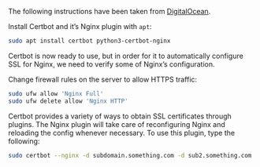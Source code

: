 The following instructions have been taken from [DigitalOcean](https://www.digitalocean.com/community/tutorials/how-to-secure-nginx-with-let-s-encrypt-on-ubuntu-20-04).

Install Certbot and it’s Nginx plugin with `apt`:

```bash
sudo apt install certbot python3-certbot-nginx
```

Certbot is now ready to use, but in order for it to automatically configure SSL for Nginx, we need to verify some of Nginx’s configuration.

Change firewall rules on the server to allow HTTPS traffic:

```bash
sudo ufw allow 'Nginx Full'
sudo ufw delete allow 'Nginx HTTP'
```

Certbot provides a variety of ways to obtain SSL certificates through plugins. The Nginx plugin will take care of reconfiguring Nginx and reloading the config whenever necessary. To use this plugin, type the following:

```bash
sudo certbot --nginx -d subdomain.something.com -d sub2.something.com
```
